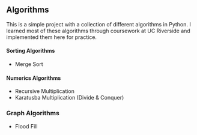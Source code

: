 ## Algorithms

This is a simple project with a collection of different algorithms in Python. I learned most of these algorithms through coursework at UC Riverside and implemented them here for practice.

#### Sorting Algorithms

- Merge Sort

#### Numerics Algorithms

- Recursive Multiplication
- Karatusba Multiplication (Divide & Conquer)

### Graph Algorithms

- Flood Fill
